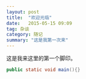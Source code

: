 ```yaml
---
layout: post
title:  "欢迎光临"
date:   2015-05-15 09:09
tag: 杂谈
category: 随记
summary: "这是我第一次来"
---
```

这是我来这里的第一个脚印。
```java
public static void main(){}
```
